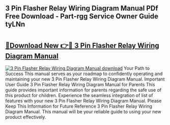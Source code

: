 ## 3 Pin Flasher Relay Wiring Diagram Manual PDf Free Download - Part-rgg Service Owner Guide tyLNn

# <h2><a href="http://dfo19k.blite.top/?on=3+Pin+Flasher+Relay+Wiring+Diagram+Manual">🔗Download New 👉🔴 3 Pin Flasher Relay Wiring Diagram Manual</a></h2>

[![3 Pin Flasher Relay Wiring Diagram Manual download](https://i.imgur.com/lujVjoI.png)](http://dfo19k.blite.top/?on=3+Pin+Flasher+Relay+Wiring+Diagram+Manual)
Your Path to Success This manual serves as your roadmap to confidently operating and maintaining your new 3 Pin Flasher Relay Wiring Diagram Manual. Important User Guide 3 Pin Flasher Relay Wiring Diagram Manual for Parents This guide provides important information for parents regarding the safe use of this product for children. Experience the seamless integration of list of features with your new 3 Pin Flasher Relay Wiring Diagram Manual. Please Keep This Information for Future Reference 3 Pin Flasher Relay Wiring Diagram Manual. This manual will be your reliable guide to using your new product effectively.
